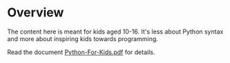# Overview

The content here is meant for kids aged 10-16. It's less about Python syntax and more about inspiring kids towards programming.

Read the document [Python-For-Kids.pdf](Python-For-Kids.pdf) for details.
